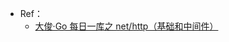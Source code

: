 + Ref：
    + [大俊·Go 每日一库之 net/http（基础和中间件）](https://darjun.github.io/2021/07/13/in-post/godailylib/nethttp/)
